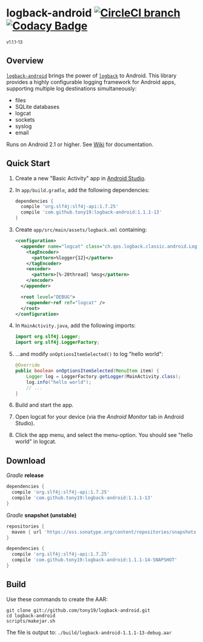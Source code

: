 # logback-android [![CircleCI branch](https://img.shields.io/circleci/project/github/tony19/logback-android/master.svg)](https://circleci.com/gh/tony19/logback-android) [![Codacy Badge](https://api.codacy.com/project/badge/grade/c1d818d1911440e3b6d685c20a425856)](https://www.codacy.com/app/tony19/logback-android)
<sup>v1.1.1-13</sup>

Overview
--------
[`logback-android`][2] brings the power of [`logback`][1] to Android. This library provides a highly configurable logging framework for Android apps, supporting multiple log destinations simultaneously:

 * files
 * SQLite databases
 * logcat
 * sockets
 * syslog
 * email

Runs on Android 2.1 or higher. See [Wiki][4] for documentation.

Quick Start
-----------
1. Create a new "Basic Activity" app in [Android Studio][3].
2. In `app/build.gradle`, add the following dependencies:

    ```groovy
    dependencies {
      compile 'org.slf4j:slf4j-api:1.7.25'
      compile 'com.github.tony19:logback-android:1.1.1-13'
    }
    ```

3. Create `app/src/main/assets/logback.xml` containing:

    ```xml
    <configuration>
      <appender name="logcat" class="ch.qos.logback.classic.android.LogcatAppender">
        <tagEncoder>
          <pattern>%logger{12}</pattern>
        </tagEncoder>
        <encoder>
          <pattern>[%-20thread] %msg</pattern>
        </encoder>
      </appender>

      <root level="DEBUG">
        <appender-ref ref="logcat" />
      </root>
    </configuration>
    ```

4. In `MainActivity.java`, add the following imports:

    ```java
    import org.slf4j.Logger;
    import org.slf4j.LoggerFactory;
    ```

5. ...and modify `onOptionsItemSelected()` to log "hello world":

    ```java
    @Override
    public boolean onOptionsItemSelected(MenuItem item) {
        Logger log = LoggerFactory.getLogger(MainActivity.class);
        log.info("hello world");
        // ...
    }
    ```

6. Build and start the app.
7. Open logcat for your device (via the _Android Monitor_ tab in Android Studio).
8. Click the app menu, and select the menu-option. You should see "hello world" in logcat.


Download
--------
_Gradle_ **release**

```groovy
dependencies {
  compile 'org.slf4j:slf4j-api:1.7.25'
  compile 'com.github.tony19:logback-android:1.1.1-13'
}
```

_Gradle_ **snapshot (unstable)**

```groovy
repositories {
  maven { url 'https://oss.sonatype.org/content/repositories/snapshots' }
}

dependencies {
  compile 'org.slf4j:slf4j-api:1.7.25'
  compile 'com.github.tony19:logback-android:1.1.1-14-SNAPSHOT'
}
```

Build
-----
Use these commands to create the AAR:

    git clone git://github.com/tony19/logback-android.git
    cd logback-android
    scripts/makejar.sh

The file is output to: `./build/logback-android-1.1.1-13-debug.aar`

 [1]: http://logback.qos.ch
 [2]: http://tony19.github.com/logback-android
 [3]: http://developer.android.com/sdk/index.html
 [4]: https://github.com/tony19/logback-android/wiki